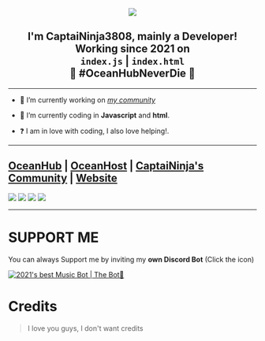<div align="center" style"border-radius:15px">
  <img src="https://cdn.discordapp.com/attachments/955354306746400816/969944003405565962/deku-midoriya-izuku.gif" style"width: 100%;border-radius:15px">
</div>

## <div align="center">I'm CaptaiNinja3808, mainly a Developer! Working since 2021 on <br>`index.js` | `index.html`<br>🚀 #OceanHubNeverDie 🚀</div>  
  
***

- 🔭 I’m currently working on [*my community*](https://linktr.ee/capcommunity)
  

- 🌱 I’m currently coding in **Javascript** and **html**.  
  

- ❓  I am in love with coding, I also love helping!.<br/>
  
***

## [OceanHub](https://discord.gg/Hgq6HB4fEE) | [OceanHost](https://discord.gg/Rac3pGtxg3) | [CaptaiNinja's Community](https://discord.gg/BygSebWJ73) | [Website](http://captaininja.it)
<a href="https://discord.gg/Hgq6HB4fEE"><img src="https://discord.com/api/guilds/874579837518483476/widget.png?style=banner2"></a>
<a href="https://discord.gg/Rac3pGtxg3"><img src="https://discord.com/api/guilds/967832437986054186/widget.png?style=banner2"></a>
<a href="https://discord.gg/pMWsMpBFFM"><img src="https://discord.com/api/guilds/955354303646814258/widget.png?style=banner2"></a>
<a href="https://discord.gg/BygSebWJ73"><img src="https://discord.com/api/guilds/934900180401160212/widget.png?style=banner2"></a>

***

# SUPPORT ME

You can always Support me by inviting my **own Discord Bot** (Click the icon)

[![2021's best Music Bot | The Bot👑](https://cdn.discordapp.com/attachments/955354306746400816/969945702442610708/logonuovo.png)](http://communitybot.hostinggratis.it/)

# Credits

> I love you guys, I don't want credits
